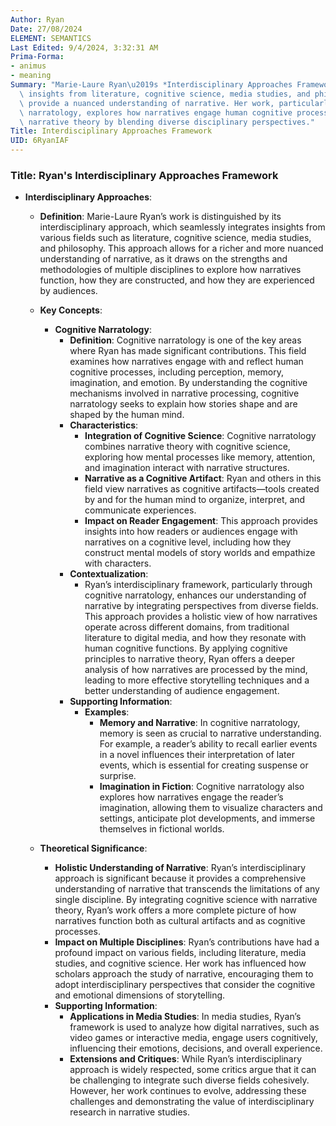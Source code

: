 ```yaml
---
Author: Ryan
Date: 27/08/2024
ELEMENT: SEMANTICS
Last Edited: 9/4/2024, 3:32:31 AM
Prima-Forma:
- animus
- meaning
Summary: "Marie-Laure Ryan\u2019s *Interdisciplinary Approaches Framework* integrates\
  \ insights from literature, cognitive science, media studies, and philosophy to\
  \ provide a nuanced understanding of narrative. Her work, particularly in cognitive\
  \ narratology, explores how narratives engage human cognitive processes, enriching\
  \ narrative theory by blending diverse disciplinary perspectives."
Title: Interdisciplinary Approaches Framework
UID: 6RyanIAF
---
```

### Title: **Ryan's Interdisciplinary Approaches Framework**

- **Interdisciplinary Approaches**:
  - **Definition**: Marie-Laure Ryan’s work is distinguished by its interdisciplinary approach, which seamlessly integrates insights from various fields such as literature, cognitive science, media studies, and philosophy. This approach allows for a richer and more nuanced understanding of narrative, as it draws on the strengths and methodologies of multiple disciplines to explore how narratives function, how they are constructed, and how they are experienced by audiences.

  - **Key Concepts**:
    - **Cognitive Narratology**:
      - **Definition**: Cognitive narratology is one of the key areas where Ryan has made significant contributions. This field examines how narratives engage with and reflect human cognitive processes, including perception, memory, imagination, and emotion. By understanding the cognitive mechanisms involved in narrative processing, cognitive narratology seeks to explain how stories shape and are shaped by the human mind.
      - **Characteristics**:
        - **Integration of Cognitive Science**: Cognitive narratology combines narrative theory with cognitive science, exploring how mental processes like memory, attention, and imagination interact with narrative structures.
        - **Narrative as a Cognitive Artifact**: Ryan and others in this field view narratives as cognitive artifacts—tools created by and for the human mind to organize, interpret, and communicate experiences.
        - **Impact on Reader Engagement**: This approach provides insights into how readers or audiences engage with narratives on a cognitive level, including how they construct mental models of story worlds and empathize with characters.
      - **Contextualization**:
        - Ryan’s interdisciplinary framework, particularly through cognitive narratology, enhances our understanding of narrative by integrating perspectives from diverse fields. This approach provides a holistic view of how narratives operate across different domains, from traditional literature to digital media, and how they resonate with human cognitive functions. By applying cognitive principles to narrative theory, Ryan offers a deeper analysis of how narratives are processed by the mind, leading to more effective storytelling techniques and a better understanding of audience engagement.
      - **Supporting Information**:
        - **Examples**:
          - **Memory and Narrative**: In cognitive narratology, memory is seen as crucial to narrative understanding. For example, a reader’s ability to recall earlier events in a novel influences their interpretation of later events, which is essential for creating suspense or surprise.
          - **Imagination in Fiction**: Cognitive narratology also explores how narratives engage the reader’s imagination, allowing them to visualize characters and settings, anticipate plot developments, and immerse themselves in fictional worlds.

  - **Theoretical Significance**:
    - **Holistic Understanding of Narrative**: Ryan’s interdisciplinary approach is significant because it provides a comprehensive understanding of narrative that transcends the limitations of any single discipline. By integrating cognitive science with narrative theory, Ryan’s work offers a more complete picture of how narratives function both as cultural artifacts and as cognitive processes.
    - **Impact on Multiple Disciplines**: Ryan’s contributions have had a profound impact on various fields, including literature, media studies, and cognitive science. Her work has influenced how scholars approach the study of narrative, encouraging them to adopt interdisciplinary perspectives that consider the cognitive and emotional dimensions of storytelling.
    - **Supporting Information**:
      - **Applications in Media Studies**: In media studies, Ryan’s framework is used to analyze how digital narratives, such as video games or interactive media, engage users cognitively, influencing their emotions, decisions, and overall experience.
      - **Extensions and Critiques**: While Ryan’s interdisciplinary approach is widely respected, some critics argue that it can be challenging to integrate such diverse fields cohesively. However, her work continues to evolve, addressing these challenges and demonstrating the value of interdisciplinary research in narrative studies.
